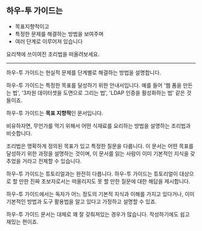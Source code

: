## 하우-투 가이드는

- 목표지향적이고
- 특정한 문제를 해결하는 방법을 보여주며
- 여러 단계로 이루어져 있습니다

요리책에 쓰이여진 조리법을 떠올려보세요.

---

하우-투 가이드는 현실적 문제를 단계별로 해결하는 방법을 설명합니다.

하우-투 가이드는 특정한 목표를 달성하기 위한 안내서입니다. 예를 들어 '웹 폼을 만든는 법', '3차원 데이터셋을 도면으로 그리는 법', 'LDAP 인증을 활성화하는 법' 같은 것들이죠.

하우-투 가이드는 **목표 지향적**인 문서입니다.

비유하자면, 무언가를 먹기 위해서 어떤 식재료를 요리하는 방법을 설명하는 조리법과 비슷합니다.

조리법은 명확하게 정의된 목표가 있고 특정한 질문을 다룹니다. 이 문서는 어떤 목표를 달성하기 위한 과정을 설명하는 것이며, 이 문서를 읽는 사람이 이미 기본적인 지식을 갖추었을 거라고 전제할 수 있습니다.

하우-투 가이드는 튜토리얼과는 완전히 다릅니다. 하우-투 가이드는 튜토리얼이 대상으로 할 만한 진짜 초보자로서는 떠올리지도 못 할 만한 질문에 대한 해답을 제시합니다.

하우-투 가이드에서는 독자가 어느 정도의 기본적 지식과 이해를 가지고 있다거나, 이미 기본적인 방법과 도구 활용법을 알고 있다고 가정하고 설명할 수 있죠.

하우-투 가이드 문서는 대체로 꽤 잘 갖춰져있는 경우가 많습니다. 작성하기에도 쉽고 재밌는 편이죠.